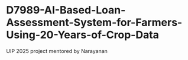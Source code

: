 # D7989-AI-Based-Loan-Assessment-System-for-Farmers-Using-20-Years-of-Crop-Data
UIP 2025 project mentored by Narayanan
